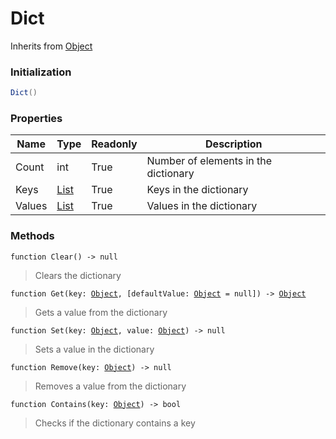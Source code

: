 # Dict
Inherits from [Object](../objects/Object.md)
### Initialization
```csharp
Dict()
```

### Properties
|Name|Type|Readonly|Description|
|---|---|---|---|
|Count|int|True|Number of elements in the dictionary|
|Keys|[List](../objects/List.md)|True|Keys in the dictionary|
|Values|[List](../objects/List.md)|True|Values in the dictionary|


### Methods
<pre class="language-typescript"><code class="lang-typescript">function Clear() -> null</code></pre>
> Clears the dictionary

<pre class="language-typescript"><code class="lang-typescript">function Get(key: <a data-footnote-ref href="#user-content-fn-Object">Object</a>, [defaultValue: <a data-footnote-ref href="#user-content-fn-Object">Object</a> = null]) -> <a data-footnote-ref href="#user-content-fn-Object">Object</a></code></pre>
> Gets a value from the dictionary

<pre class="language-typescript"><code class="lang-typescript">function Set(key: <a data-footnote-ref href="#user-content-fn-Object">Object</a>, value: <a data-footnote-ref href="#user-content-fn-Object">Object</a>) -> null</code></pre>
> Sets a value in the dictionary

<pre class="language-typescript"><code class="lang-typescript">function Remove(key: <a data-footnote-ref href="#user-content-fn-Object">Object</a>) -> null</code></pre>
> Removes a value from the dictionary

<pre class="language-typescript"><code class="lang-typescript">function Contains(key: <a data-footnote-ref href="#user-content-fn-Object">Object</a>) -> bool</code></pre>
> Checks if the dictionary contains a key


[^Camera]: [Camera](../static/Camera.md)
[^Character]: [Character](../objects/Character.md)
[^Collider]: [Collider](../objects/Collider.md)
[^Collision]: [Collision](../objects/Collision.md)
[^Color]: [Color](../objects/Color.md)
[^Convert]: [Convert](../static/Convert.md)
[^Cutscene]: [Cutscene](../static/Cutscene.md)
[^Dict]: [Dict](../objects/Dict.md)
[^Game]: [Game](../static/Game.md)
[^Human]: [Human](../objects/Human.md)
[^Input]: [Input](../static/Input.md)
[^Json]: [Json](../static/Json.md)
[^LineCastHitResult]: [LineCastHitResult](../objects/LineCastHitResult.md)
[^LineRenderer]: [LineRenderer](../objects/LineRenderer.md)
[^List]: [List](../objects/List.md)
[^Map]: [Map](../static/Map.md)
[^MapObject]: [MapObject](../objects/MapObject.md)
[^MapTargetable]: [MapTargetable](../objects/MapTargetable.md)
[^Math]: [Math](../static/Math.md)
[^Network]: [Network](../static/Network.md)
[^NetworkView]: [NetworkView](../objects/NetworkView.md)
[^PersistentData]: [PersistentData](../static/PersistentData.md)
[^Physics]: [Physics](../static/Physics.md)
[^Player]: [Player](../objects/Player.md)
[^Quaternion]: [Quaternion](../objects/Quaternion.md)
[^Random]: [Random](../objects/Random.md)
[^Range]: [Range](../objects/Range.md)
[^RoomData]: [RoomData](../static/RoomData.md)
[^Set]: [Set](../objects/Set.md)
[^Shifter]: [Shifter](../objects/Shifter.md)
[^String]: [String](../static/String.md)
[^Time]: [Time](../static/Time.md)
[^Titan]: [Titan](../objects/Titan.md)
[^Transform]: [Transform](../objects/Transform.md)
[^UI]: [UI](../static/UI.md)
[^Vector2]: [Vector2](../objects/Vector2.md)
[^Vector3]: [Vector3](../objects/Vector3.md)
[^Object]: [Object](../objects/Object.md)
[^Component]: [Component](../objects/Component.md)
